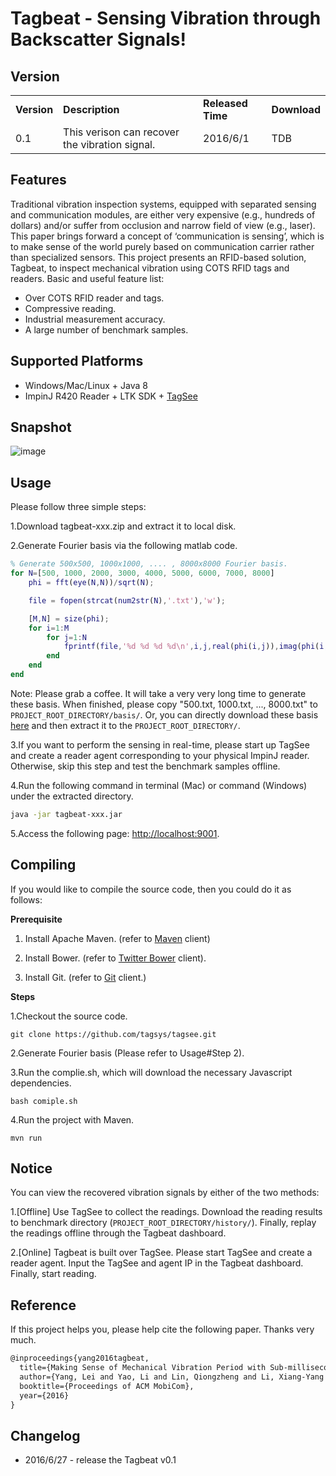 # <strong>Tagbeat - Sensing Vibration through Backscatter Signals!</strong>



## <strong>Version</strong>

<table>
    <tr>
	    <td><strong>Version</strong></td>
    	<td><strong>Description</strong></td>
        <td><strong>Released Time</strong></td>
        <td><strong>Download</strong></td>
    </tr>
    <tr>
	    <td>0.1</td>
    	<td>This verison can recover the vibration signal.</td>
        <td>2016/6/1</td>
        <td>TDB</td>
    </tr>
</table>


## <strong>Features</strong>

Traditional vibration inspection systems, equipped with separated sensing and communication modules,
are either very expensive (e.g., hundreds of dollars) and/or suffer from occlusion and narrow field of view (e.g., laser).
This paper brings forward a concept of ‘communication is sensing’,
which is to make sense of the world purely based on communication carrier rather than specialized sensors.
This project presents an RFID-based solution, Tagbeat, to inspect mechanical vibration using COTS RFID tags and readers.
Basic and useful feature list:

 * Over COTS RFID reader and tags.
 * Compressive reading.
 * Industrial measurement accuracy.
 * A large number of benchmark samples.

## <strong>Supported Platforms</strong>

* Windows/Mac/Linux + Java 8
* ImpinJ R420 Reader + LTK SDK + <a href="http://github.com/tagsys/tagsee" target="_blank">TagSee</a>

## <strong>Snapshot</strong>

 ![image](https://github.com/tagsys/tagbeat/blob/master/public/img/snapshot.png?raw=true)

## <strong>Usage</strong>

Please follow three simple steps:

1.Download tagbeat-xxx.zip and extract it to local disk.

2.Generate Fourier basis via the following matlab code.
```matlab
% Generate 500x500, 1000x1000, .... , 8000x8000 Fourier basis.
for N=[500, 1000, 2000, 3000, 4000, 5000, 6000, 7000, 8000]
    phi = fft(eye(N,N))/sqrt(N);

    file = fopen(strcat(num2str(N),'.txt'),'w');

    [M,N] = size(phi);
    for i=1:M
        for j=1:N
            fprintf(file,'%d %d %d %d\n',i,j,real(phi(i,j)),imag(phi(i,j)));
        end
    end
end
```
Note: Please grab a coffee. It will take a very very long time to generate these basis. When finished, please copy "500.txt, 1000.txt, ..., 8000.txt" to  <code>PROJECT_ROOT_DIRECTORY/basis/</code>.
Or, you can directly download these basis [here](https://www.dropbox.com/s/90gmdpfg4lz9enb/basis.zip?dl=0) and then extract it to the <code>PROJECT_ROOT_DIRECTORY/</code>.

3.If you want to perform the sensing in real-time,
please start up TagSee and create a reader agent corresponding to your physical ImpinJ reader.
Otherwise, skip this step and test the benchmark samples offline.

4.Run the following command in terminal (Mac) or command (Windows) under the extracted directory.
```bash
java -jar tagbeat-xxx.jar
```
5.Access the following page: [http://localhost:9001](http://localhost:9001).

## <strong>Compiling</strong>

If you would like to compile the source code, then you could do it as follows:

<strong>Prerequisite</strong>

1. Install Apache Maven. (refer to <a href="https://maven.apache.org/install.html" target="_blank">Maven</a> client)

2. Install Bower. (refer to <a href="http://bower.io/" target="_blank">Twitter Bower</a> client).

3. Install Git. (refer to <a href="https://git-scm.com/downloads" target="_blank">Git</a> client.)

<strong>Steps</strong>

1.Checkout the source code.
```
git clone https://github.com/tagsys/tagsee.git
```
2.Generate Fourier basis (Please refer to Usage#Step 2).

3.Run the complie.sh, which will download the necessary Javascript dependencies.
```
bash comiple.sh
```
4.Run the project with Maven.
```
mvn run
```

## <strong>Notice</strong>

You can view the recovered vibration signals by either of the two methods:

1.[Offline] Use TagSee to collect the readings. Download the reading results to benchmark directory (<code>PROJECT_ROOT_DIRECTORY/history/</code>).
Finally, replay the readings offline through the Tagbeat dashboard.

2.[Online] Tagbeat is built over TagSee. Please start TagSee and create a reader agent. Input the TagSee and agent IP in the Tagbeat dashboard. Finally, start reading.

## Reference

If this project helps you, please help cite the following paper. Thanks very much.

```latex
@inproceedings{yang2016tagbeat,
  title={Making Sense of Mechanical Vibration Period with Sub-millisecond Accuracy Using Backscatter Signals},
  author={Yang, Lei and Yao, Li and Lin, Qiongzheng and Li, Xiang-Yang and Liu, Yunhao},
  booktitle={Proceedings of ACM MobiCom},
  year={2016}
}

```

## Changelog

* 2016/6/27 - release the Tagbeat v0.1
